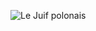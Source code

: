 ![Le Juif polonais](https://upload.wikimedia.org/wikipedia/commons/thumb/d/df/Pudong_Shanghai_November_2017_panorama.jpg/550px-Pudong_Shanghai_November_2017_panorama.jpg)